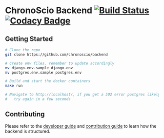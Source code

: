 # ChronoScio Backend [![Build Status](https://travis-ci.org/chronoscio/backend.svg?branch=master)](https://travis-ci.org/interactivemap/backend) [![Codacy Badge](https://api.codacy.com/project/badge/Grade/0074e97bc13b476ea3eec279483d3cab)](https://www.codacy.com/app/whirish/backend?utm_source=github.com&amp;utm_medium=referral&amp;utm_content=interactivemap/backend&amp;utm_campaign=Badge_Grade)

## Getting Started
```bash
# Clone the repo
git clone https://github.com/chronoscio/backend

# Create env files, remember to update accordingly
mv django.env.sample django.env
mv postgres.env.sample postgres.env

# Build and start the docker containers
make run

# Navigate to http://localhost/, if you get a 502 error postgres likely has not been initialized yet,
#   try again in a few seconds
```

## Contributing
Please refer to the [developer guide](./DEVELOPER.md) and [contribution guide](./CONTRIBUTING.md) to learn how the backend is structured.
